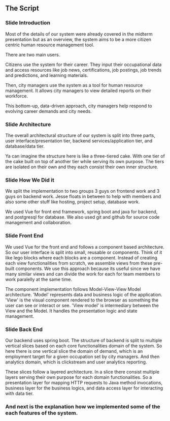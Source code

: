 ## The Script

### Slide Introduction
Most of the details of our system were already covered in the midterm presentation but as an overview, the system aims to be a more citizen centric human resource management tool. 

There are two main users.

Citizens use the system for their career. They input their occupational data and access resources like job news, certifications, job postings, job trends and predictions, and learning materials.

Then, city managers use the system as a tool for human resource management. It allows city managers to view detailed reports on their workforce. 

This bottom-up, data-driven approach, city managers help respond to evolving career demands and city needs. 

### Slide Architecture
The overall architectural structure of our system is split into three parts, user interface/presentation tier, backend services/application tier, and database/data tier. 

Ya can imagine the structure here is like a three-tiered cake. With one tier of the cake built on top of another tier while serving its own purpose. The tiers are isolated on their own and they each consist their own inner structure.

### Slide How We Did it
We split the implementation to two groups 3 guys on frontend work and 3 guys on backend work. Jesse floats in between to help with members and also some other stuff like hosting, project setup, database work.

We used Vue for front end framework, spring boot and java for backend, and postgresql for database. We also used git and github for source code management and collaboration.

### Slide Front End
We used Vue for the front end and follows a component based architecture. So our user interface is split into small, reusable or components. Think of it like lego blocks where each blocks are a component. Instead of creating each view functionalities from scratch, we assemble views from these pre-built components. We use this approach because its useful since we have many similar views and can divide the work for each for team members to work paralelly at the same time.

The component implementation follows Model-View-View Model architecture. 'Model' represents data and business logic of the application. 'View' is the visual component rendered to the browser as something the user can see or interact or see. 'View model' is intermediary between the View and the Model. It handles the presentation logic and state management. 

### Slide Back End
Our backend uses spring boot. The structure of backend is split to multiple vertical slices based on each core functionalities domain of the system. So here there is one vertical slice the domain of demand, which is an employment target for a given occupation set by city managers. And then analytics domain, which is clickstream and user analytics reporting.

These slices follow a layered architecture. In a slice there consist multiple layers serving their own purpose for each domain functionalities. So a presentation layer for mapping HTTP requests to Java method invocations, business layer for the business logics, and data access layer for interacting with data tier.

### And next is the explanation how we implemented some of the each features of the system.